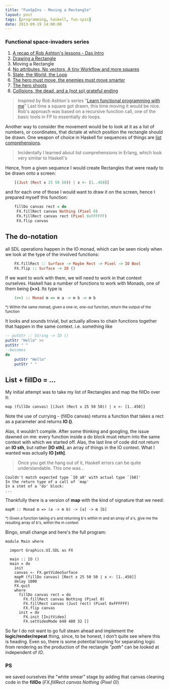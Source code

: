 ```yaml
---
title: "FunSpIns - Moving a Rectangle"
layout: post
tags: [programming, haskell, fun-spin]
date: 2013-09-19 14:00:00
---
```


### Functional space-invaders series
1. [A recap of Rob Ashton's lessons - Das Intro](/2013/09/17/funspins-a-recap-of-rob-ashtons-lessons-das-intro)
1. [Drawing a Rectangle](/2013/09/18/funspins-drawing-a-rectangle)
1. Moving a Rectangle
1. [No attributes, No vectors, A tiny Workflow and more squares](/2013/09/20/funspins-no-attributes-no-vectors-a-tiny-workflow-and-more-squares)
1. [State, the World, the Loop](/2013/09/23/funspins-state-the-world-the-loop)
1. [The hero must move, the enemies must move smarter](/2013/09/24/funspins-the-hero-must-move-the-enemies-must-move-smarter)
1. [The hero shoots](/2013/09/25/funspins-the-hero-shoots)
1. [Collisions, the dead, and a (not so) grateful ending](/2013/09/26/funspins-collisions-the-dead-and-a-not-so-grateful-ending)

> Inspired by Rob Ashton's series "[Learn functional programming with me][1]"
Last time a square got drawn, this time moving it would be nice. Rob's approach was based on a recursive function call,
one of the basic tools in FP to essentially do loops.

Another way to consider the movement would be to look at it as a list of numbers, or coordinates, that dictate at which position
the rectangle should be drawn. One weapon of choice in Haskell for sequences of things are [list comprehensions][2].

> Incidentally I learned about list comprehensions in Erlang, which look very similar to Haskell's 

Hence, from a given sequence I would create Rectangles that were ready to be drawn onto a screen:

```haskell
    [(Just (Rect x 25 50 50)) | x <- [1..450]]
```

and for each one of those I would want to draw it on the screen, hence I prepared myself this function:

```haskell
	fillDo canvas rect = do 
	 FX.fillRect canvas Nothing (Pixel 0)
	 FX.fillRect canvas rect (Pixel 0xFFFFFF)
	 FX.flip canvas
```

## The do-notation

all SDL operations happen in the IO monad, which can be seen nicely when we look at the type of the involved functions:

```haskell
    FX.fillRect :: Surface -> Maybe Rect -> Pixel -> IO Bool
    FX.flip :: Surface -> IO ()
```

If we want to work with them, we will need to work in that context ourselves. Haskell has a number of functions to work with Monads, one of them being **(>>)**. Its type is

```haskell
    (>>) :: Monad m => m a -> m b -> m b
```

<sup>*) Within the same monad, given a one-in, one-out function, return the output of the function</sup> 

It looks and sounds trivial, but actually allows to chain functions together that happen in the same context. i.e. something like

```haskell
-- putStr :: String -> IO ()
putStr "Hello" >> 
putStr " "
--becomes
do
	putStr "Hello"
	putStr " "
```

## List + fillDo = ...

My initial attempt was to take my list of Rectangles and map the fillDo over it:

	map (fillDo canvas) [(Just (Rect x 25 50 50)) | x <- [1..450]]

Note the use of currying - (fillDo canvas) returns a function that takes a rect as a parameter and returns **IO ()**.

Alas, it wouldn't compile. After some thinking and googling, the issue dawned on me: every function inside a do block
must return into the same context with which we started off. Alas, the last line of code did not return an **IO sth**, but
rather **[IO sth]**, an array of things in the IO context. What I wanted was actually **IO [sth]**.

> Once you get the hang out of it, Haskell errors can be quite understandable. This one was...

    Couldn't match expected type `IO a0' with actual type `[b0]'
	In the return type of a call of `map'
    In a stmt of a 'do' block:
	...
 
Thankfully there is a version of **map** with the kind of signature that we need:

	mapM :: Monad m => (a -> m b) -> [a] -> m [b]

<sup>*) Given a function taking a's and returning b's within m and an array of a's, give me the resulting array of b's, within the m context</sup>

Bingo, small change and here's the full program:

	module Main where

	  import Graphics.UI.SDL as FX
	
	  main :: IO ()
	  main = do
	    init
	    canvas <- FX.getVideoSurface
	    mapM (fillDo canvas) [Rect x 25 50 50 | x <- [1..450]]
	    delay 1000
	    FX.quit
	    where
	      fillDo canvas rect = do 
	        FX.fillRect canvas Nothing (Pixel 0)
	        FX.fillRect canvas (Just rect) (Pixel 0xFFFFFF)
	        FX.flip canvas
	      init = do
	        FX.init [InitVideo]
	        FX.setVideoMode 640 480 32 []

So far I do not want to go full steam ahead and implement the **logic/render/repeat** thing, since, to be honest, I don't quite see where this is heading. Even so,  there is some potential looming for separating logic from rendering as the production of the rectangle *"path"* can be looked at independent of *IO*. 

### PS
we saved ourselves the "white smear" stage by adding that canvas cleaning code in the **fillDo** (*FX.fillRect canvas Nothing (Pixel 0)*)

  [1]: http://codeofrob.com/entries/learn-functional-programming-with-me---moving-the-square.html
  [2]: http://learnyouahaskell.com/starting-out#im-a-list-comprehension